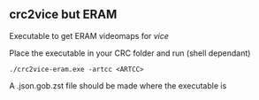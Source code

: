 ## crc2vice but ERAM

Executable to get ERAM videomaps for *vice*

Place the executable in your CRC folder and run (shell dependant)

```
./crc2vice-eram.exe -artcc <ARTCC>
```

A .json.gob.zst file should be made where the executable is